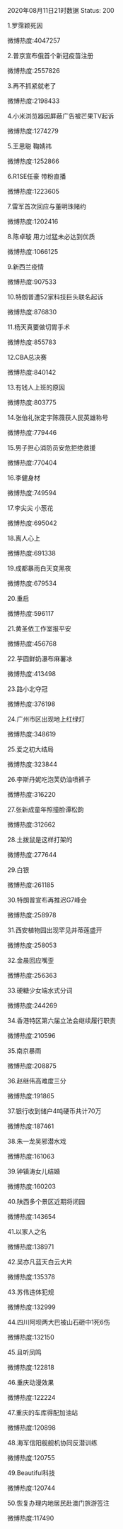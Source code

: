 2020年08月11日21时数据
Status: 200

1.罗霈颖死因

微博热度:4047257

2.普京宣布俄首个新冠疫苗注册

微博热度:2557826

3.再不抓紧就老了

微博热度:2198433

4.小米浏览器因屏蔽广告被芒果TV起诉

微博热度:1274279

5.王思聪 鞠婧祎

微博热度:1252866

6.R1SE任豪 带粉直播

微博热度:1223605

7.雷军首次回应与董明珠赌约

微博热度:1202416

8.陈卓璇 用力过猛未必达到优质

微博热度:1066125

9.新西兰疫情

微博热度:907533

10.特朗普遭52家科技巨头联名起诉

微博热度:876830

11.杨天真要做切胃手术

微博热度:855783

12.CBA总决赛

微博热度:840142

13.有钱人上班的原因

微博热度:803775

14.张伯礼张定宇陈薇获人民英雄称号

微博热度:779446

15.男子担心消防员安危拒绝救援

微博热度:770404

16.李健身材

微博热度:749594

17.李尖尖 小葱花

微博热度:695042

18.离人心上

微博热度:691338

19.成都暴雨白天变黑夜

微博热度:679534

20.重启

微博热度:596117

21.黄圣依工作室报平安

微博热度:456768

22.芋圆鲜奶瀑布麻薯冰

微博热度:413498

23.路小北夺冠

微博热度:376198

24.广州市区出现地上红绿灯

微博热度:348619

25.爱之初大结局

微博热度:323844

26.李斯丹妮吃泡芙奶油喷裤子

微博热度:316220

27.张新成童年照撞脸谭松韵

微博热度:312662

28.土拨鼠是这样打架的

微博热度:277644

29.白银

微博热度:261185

30.特朗普宣布再推迟G7峰会

微博热度:258978

31.西安植物园出现罕见并蒂莲盛开

微博热度:258053

32.金晨回应嘴歪

微博热度:256363

33.硬糖少女端水式分词

微博热度:244269

34.香港特区第六届立法会继续履行职责

微博热度:210596

35.南京暴雨

微博热度:208875

36.赵继伟高难度三分

微博热度:191865

37.银行收到储户4吨硬币共计70万

微博热度:187461

38.朱一龙吴邪潜水戏

微博热度:161063

39.钟镇涛女儿结婚

微博热度:160203

40.陕西多个景区近期将闭园

微博热度:143654

41.以家人之名

微博热度:138971

42.吴亦凡蓝天白云大片

微博热度:135378

43.苏伟违体犯规

微博热度:132999

44.四川阿坝两大巴被山石砸中1死6伤

微博热度:132150

45.且听凤鸣

微博热度:122818

46.重庆动漫效果

微博热度:122224

47.重庆的车库得配加油站

微博热度:120898

48.海军信阳舰舰机协同反潜训练

微博热度:120755

49.Beautiful科技

微博热度:120744

50.恢复办理内地居民赴澳门旅游签注

微博热度:117490

